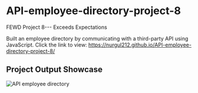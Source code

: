 # API-employee-directory-project-8
FEWD Project 8--- Exceeds Expectations

Built an employee directory by communicating with a third-party API using JavaScript.
Click the link to view: 
https://nurgul212.github.io/API-employee-directory-project-8/

## Project Output Showcase
![API employee directory](https://github.com/nurgul212/learning-git/assets/90399606/e1c17fc4-a433-4122-8666-5b772c93d5dd)
